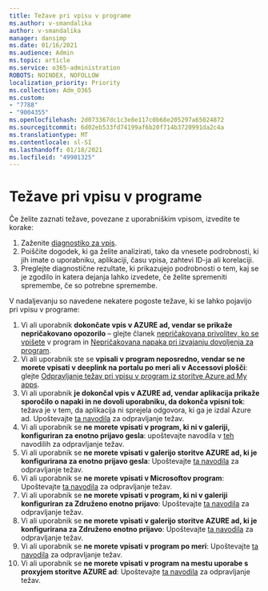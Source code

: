 ```yaml
---
title: Težave pri vpisu v programe
ms.author: v-smandalika
author: v-smandalika
manager: dansimp
ms.date: 01/16/2021
ms.audience: Admin
ms.topic: article
ms.service: o365-administration
ROBOTS: NOINDEX, NOFOLLOW
localization_priority: Priority
ms.collection: Adm_O365
ms.custom:
- "7788"
- "9004355"
ms.openlocfilehash: 2d073367dc1c3e8e117c0b68e205297a65024872
ms.sourcegitcommit: 6d02eb533fd74199af6b20f714b3720991da2c4a
ms.translationtype: MT
ms.contentlocale: sl-SI
ms.lasthandoff: 01/18/2021
ms.locfileid: "49901325"
---
```

# <a name="issues-signing-in-to-applications"></a>Težave pri vpisu v programe

Če želite zaznati težave, povezane z uporabniškim vpisom, izvedite te korake:

1. Zaženite [diagnostiko za vpis](https://ms.portal.azure.com/#blade/Microsoft_AAD_IAM/ActiveDirectoryMenuBlade/diagnose/symptomId/ms_aad_dxp_signin_caDiagnoseAndSolveSummarySymptom).
2. Poiščite dogodek, ki ga želite analizirati, tako da vnesete podrobnosti, ki jih imate o uporabniku, aplikaciji, času vpisa, zahtevi ID-ja ali korelaciji.
3. Preglejte diagnostične rezultate, ki prikazujejo podrobnosti o tem, kaj se je zgodilo in katera dejanja lahko izvedete, če želite spremeniti spremembe, če so potrebne spremembe.

V nadaljevanju so navedene nekatere pogoste težave, ki se lahko pojavijo pri vpisu v programe:

1. Vi ali uporabnik **dokončate vpis v AZURE ad, vendar se prikaže nepričakovano opozorilo** – glejte članek [nepričakovana privolitev, ko se vpišete](https://docs.microsoft.com/azure/active-directory/manage-apps/application-sign-in-unexpected-user-consent-prompt) v program in [Nepričakovana napaka pri izvajanju dovoljenja za program](https://docs.microsoft.com/azure/active-directory/manage-apps/application-sign-in-unexpected-user-consent-error).
2. Vi ali uporabnik ste se **vpisali v program neposredno, vendar se ne morete vpisati v deeplink na portalu po meri ali v Accessovi plošči**: glejte [Odpravljanje težav pri vpisu v program iz storitve Azure ad My apps](https://docs.microsoft.com/azure/active-directory/manage-apps/application-sign-in-other-problem-access-panel).
3. Vi ali uporabnik **je dokončal vpis v AZURE ad, vendar aplikacija prikaže sporočilo o napaki in ne dovoli uporabniku, da dokonča vpisni tok**: težava je v tem, da aplikacija ni sprejela odgovora, ki ga je izdal Azure ad. Upoštevajte [ta navodila](https://docs.microsoft.com/azure/active-directory/application-sign-in-problem-application-error) za odpravljanje težav.
4. Vi ali uporabnik se **ne morete vpisati v program, ki ni v galeriji, konfiguriran za enotno prijavo gesla**: upoštevajte navodila v [teh](https://docs.microsoft.com/azure/active-directory/manage-apps/troubleshoot-password-based-sso) navodilih za odpravljanje težav.
5. Vi ali uporabnik se **ne morete vpisati v galerijo storitve AZURE ad, ki je konfigurirana za enotno prijavo gesla**: Upoštevajte [ta navodila](https://docs.microsoft.com/azure/active-directory/manage-apps/troubleshoot-password-based-sso) za odpravljanje težav.
6. Vi ali uporabnik se **ne morete vpisati v Microsoftov program**: Upoštevajte [ta navodila](https://docs.microsoft.com/azure/active-directory/manage-apps/application-sign-in-problem-first-party-microsoft) za odpravljanje težav.
7. Vi ali uporabnik se **ne morete vpisati v program, ki ni v galeriji konfiguriran za Združeno enotno prijavo**: Upoštevajte [ta navodila](https://docs.microsoft.com/azure/active-directory/application-sign-in-problem-federated-sso-non-gallery) za odpravljanje težav.
8. Vi ali uporabnik se **ne morete vpisati v galerijo storitve AZURE ad, ki je konfigurirana za Združeno enotno prijavo**: Upoštevajte [ta navodila](https://docs.microsoft.com/azure/active-directory/manage-apps/application-sign-in-problem-federated-sso-gallery) za odpravljanje težav.
9. Vi ali uporabnik se **ne morete vpisati v program po meri**: Upoštevajte [ta navodila](https://docs.microsoft.com/azure/active-directory/manage-apps/application-sign-in-problem-federated-sso-gallery) za odpravljanje težav.
10. Vi ali uporabnik se **ne morete vpisati v program na mestu uporabe s proxyjem storitve AZURE ad**: Upoštevajte [ta navodila](https://docs.microsoft.com/azure/active-directory/manage-apps/application-sign-in-problem-on-premises-application-proxy) za odpravljanje težav.


